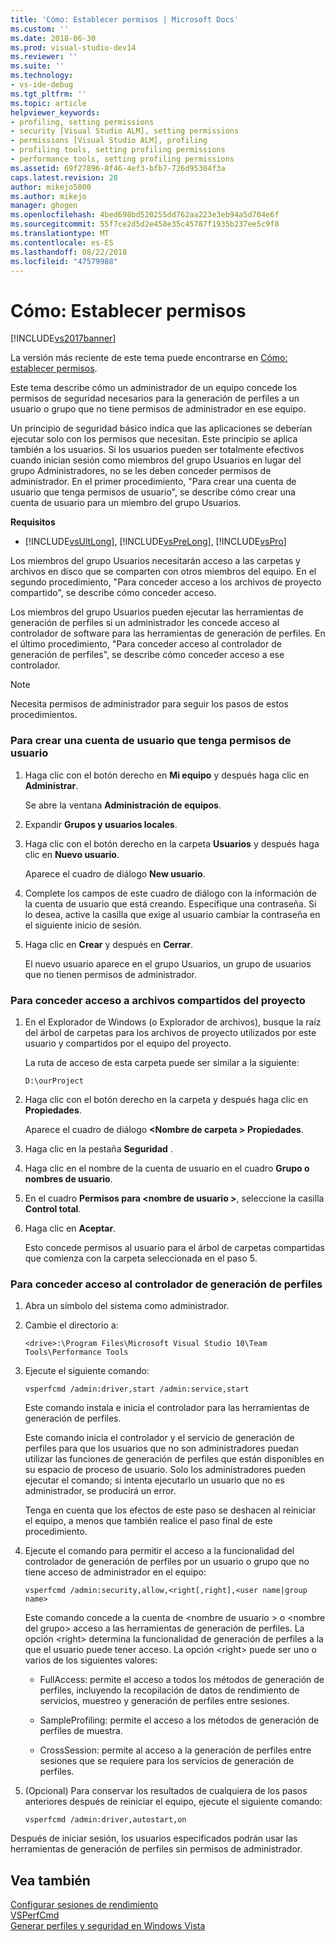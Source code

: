 ```yaml
---
title: 'Cómo: Establecer permisos | Microsoft Docs'
ms.custom: ''
ms.date: 2018-06-30
ms.prod: visual-studio-dev14
ms.reviewer: ''
ms.suite: ''
ms.technology:
- vs-ide-debug
ms.tgt_pltfrm: ''
ms.topic: article
helpviewer_keywords:
- profiling, setting permissions
- security [Visual Studio ALM], setting permissions
- permissions [Visual Studio ALM], profiling
- profiling tools, setting profiling permissions
- performance tools, setting profiling permissions
ms.assetid: 69f27896-8f46-4ef3-bfb7-726d95304f3a
caps.latest.revision: 28
author: mikejo5000
ms.author: mikejo
manager: ghogen
ms.openlocfilehash: 4bed698bd520255dd762aa223e3eb94a5d704e6f
ms.sourcegitcommit: 55f7ce2d5d2e458e35c45787f1935b237ee5c9f8
ms.translationtype: MT
ms.contentlocale: es-ES
ms.lasthandoff: 08/22/2018
ms.locfileid: "47579988"
---
```

# <a name="how-to-set-permissions"></a>Cómo: Establecer permisos
[!INCLUDE[vs2017banner](../includes/vs2017banner.md)]

La versión más reciente de este tema puede encontrarse en [Cómo: establecer permisos](https://docs.microsoft.com/visualstudio/profiling/how-to-set-permissions).  
  
Este tema describe cómo un administrador de un equipo concede los permisos de seguridad necesarios para la generación de perfiles a un usuario o grupo que no tiene permisos de administrador en ese equipo.  
  
 Un principio de seguridad básico indica que las aplicaciones se deberían ejecutar solo con los permisos que necesitan. Este principio se aplica también a los usuarios. Si los usuarios pueden ser totalmente efectivos cuando inician sesión como miembros del grupo Usuarios en lugar del grupo Administradores, no se les deben conceder permisos de administrador. En el primer procedimiento, "Para crear una cuenta de usuario que tenga permisos de usuario", se describe cómo crear una cuenta de usuario para un miembro del grupo Usuarios.  
  
 **Requisitos**  
  
-   [!INCLUDE[vsUltLong](../includes/vsultlong-md.md)], [!INCLUDE[vsPreLong](../includes/vsprelong-md.md)], [!INCLUDE[vsPro](../includes/vspro-md.md)]  
  
 Los miembros del grupo Usuarios necesitarán acceso a las carpetas y archivos en disco que se comparten con otros miembros del equipo. En el segundo procedimiento, "Para conceder acceso a los archivos de proyecto compartido", se describe cómo conceder acceso.  
  
 Los miembros del grupo Usuarios pueden ejecutar las herramientas de generación de perfiles si un administrador les concede acceso al controlador de software para las herramientas de generación de perfiles. En el último procedimiento, "Para conceder acceso al controlador de generación de perfiles", se describe cómo conceder acceso a ese controlador.  
  
> [!NOTE]
>  Necesita permisos de administrador para seguir los pasos de estos procedimientos.  
  
### <a name="to-create-a-user-account-that-has-user-permissions"></a>Para crear una cuenta de usuario que tenga permisos de usuario  
  
1.  Haga clic con el botón derecho en **Mi equipo** y después haga clic en **Administrar**.  
  
     Se abre la ventana **Administración de equipos**.  
  
2.  Expandir **Grupos y usuarios locales**.  
  
3.  Haga clic con el botón derecho en la carpeta **Usuarios** y después haga clic en **Nuevo usuario**.  
  
     Aparece el cuadro de diálogo **New usuario**.  
  
4.  Complete los campos de este cuadro de diálogo con la información de la cuenta de usuario que está creando. Especifique una contraseña. Si lo desea, active la casilla que exige al usuario cambiar la contraseña en el siguiente inicio de sesión.  
  
5.  Haga clic en **Crear** y después en **Cerrar**.  
  
     El nuevo usuario aparece en el grupo Usuarios, un grupo de usuarios que no tienen permisos de administrador.  
  
### <a name="to-grant-access-to-shared-project-files"></a>Para conceder acceso a archivos compartidos del proyecto  
  
1.  En el Explorador de Windows (o Explorador de archivos), busque la raíz del árbol de carpetas para los archivos de proyecto utilizados por este usuario y compartidos por el equipo del proyecto.  
  
     La ruta de acceso de esta carpeta puede ser similar a la siguiente:  
  
    ```  
    D:\ourProject  
    ```  
  
2.  Haga clic con el botón derecho en la carpeta y después haga clic en **Propiedades**.  
  
     Aparece el cuadro de diálogo **\<Nombre de carpeta > Propiedades**.  
  
3.  Haga clic en la pestaña **Seguridad** .  
  
4.  Haga clic en el nombre de la cuenta de usuario en el cuadro **Grupo o nombres de usuario**.  
  
5.  En el cuadro **Permisos para \<nombre de usuario >**, seleccione la casilla **Control total**.  
  
6.  Haga clic en **Aceptar**.  
  
     Esto concede permisos al usuario para el árbol de carpetas compartidas que comienza con la carpeta seleccionada en el paso 5.  
  
### <a name="to-grant-access-to-the-profiling-driver"></a>Para conceder acceso al controlador de generación de perfiles  
  
1.  Abra un símbolo del sistema como administrador.  
  
2.  Cambie el directorio a:  
  
    ```  
    <drive>:\Program Files\Microsoft Visual Studio 10\Team Tools\Performance Tools  
    ```  
  
3.  Ejecute el siguiente comando:  
  
    ```  
    vsperfcmd /admin:driver,start /admin:service,start  
    ```  
  
     Este comando instala e inicia el controlador para las herramientas de generación de perfiles.  
  
     Este comando inicia el controlador y el servicio de generación de perfiles para que los usuarios que no son administradores puedan utilizar las funciones de generación de perfiles que están disponibles en su espacio de proceso de usuario. Solo los administradores pueden ejecutar el comando; si intenta ejecutarlo un usuario que no es administrador, se producirá un error.  
  
     Tenga en cuenta que los efectos de este paso se deshacen al reiniciar el equipo, a menos que también realice el paso final de este procedimiento.  
  
4.  Ejecute el comando para permitir el acceso a la funcionalidad del controlador de generación de perfiles por un usuario o grupo que no tiene acceso de administrador en el equipo:  
  
    ```  
    vsperfcmd /admin:security,allow,<right[,right],<user name|group name>  
    ```  
  
     Este comando concede a la cuenta de \<nombre de usuario > o \<nombre del grupo> acceso a las herramientas de generación de perfiles. La opción \<right> determina la funcionalidad de generación de perfiles a la que el usuario puede tener acceso. La opción \<right> puede ser uno o varios de los siguientes valores:  
  
    -   FullAccess: permite el acceso a todos los métodos de generación de perfiles, incluyendo la recopilación de datos de rendimiento de servicios, muestreo y generación de perfiles entre sesiones.  
  
    -   SampleProfiling: permite el acceso a los métodos de generación de perfiles de muestra.  
  
    -   CrossSession: permite al acceso a la generación de perfiles entre sesiones que se requiere para los servicios de generación de perfiles.  
  
5.  (Opcional) Para conservar los resultados de cualquiera de los pasos anteriores después de reiniciar el equipo, ejecute el siguiente comando:  
  
    ```  
    vsperfcmd /admin:driver,autostart,on  
    ```  
  
 Después de iniciar sesión, los usuarios especificados podrán usar las herramientas de generación de perfiles sin permisos de administrador.  
  
## <a name="see-also"></a>Vea también  
 [Configurar sesiones de rendimiento](../profiling/configuring-performance-sessions.md)   
 [VSPerfCmd](../profiling/vsperfcmd.md)   
 [Generar perfiles y seguridad en Windows Vista](../profiling/profiling-and-windows-vista-security.md)



